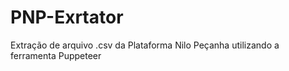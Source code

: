 # PNP-Exrtator
Extração de arquivo .csv da Plataforma Nilo Peçanha utilizando a ferramenta Puppeteer
